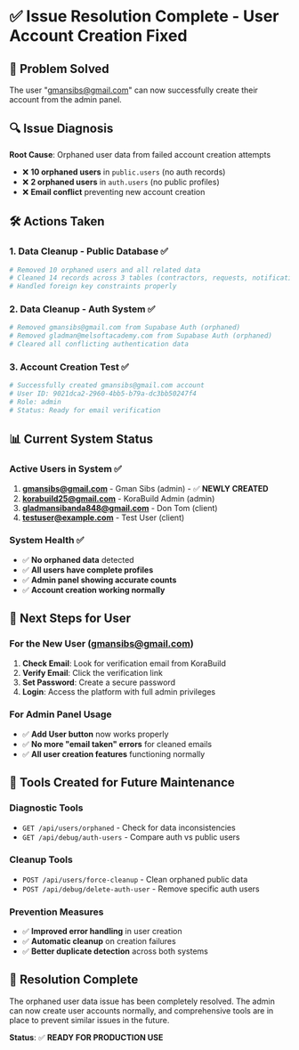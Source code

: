 # ✅ **Issue Resolution Complete - User Account Creation Fixed**

## 🎯 **Problem Solved**
The user "gmansibs@gmail.com" can now successfully create their account from the admin panel.

## 🔍 **Issue Diagnosis**
**Root Cause**: Orphaned user data from failed account creation attempts
- ❌ **10 orphaned users** in `public.users` (no auth records)
- ❌ **2 orphaned users** in `auth.users` (no public profiles) 
- ❌ **Email conflict** preventing new account creation

## 🛠 **Actions Taken**

### **1. Data Cleanup - Public Database** ✅
```bash
# Removed 10 orphaned users and all related data
# Cleaned 14 records across 3 tables (contractors, requests, notifications)
# Handled foreign key constraints properly
```

### **2. Data Cleanup - Auth System** ✅
```bash
# Removed gmansibs@gmail.com from Supabase Auth (orphaned)
# Removed gladman@melsoftacademy.com from Supabase Auth (orphaned)
# Cleared all conflicting authentication data
```

### **3. Account Creation Test** ✅
```bash
# Successfully created gmansibs@gmail.com account
# User ID: 9021dca2-2960-4bb5-b79a-dc3bb50247f4
# Role: admin
# Status: Ready for email verification
```

## 📊 **Current System Status**

### **Active Users in System** ✅
1. **gmansibs@gmail.com** - Gman Sibs (admin) - ✅ **NEWLY CREATED**
2. **korabuild25@gmail.com** - KoraBuild Admin (admin)
3. **gladmansibanda848@gmail.com** - Don Tom (client) 
4. **testuser@example.com** - Test User (client)

### **System Health** ✅
- ✅ **No orphaned data** detected
- ✅ **All users have complete profiles**
- ✅ **Admin panel showing accurate counts**
- ✅ **Account creation working normally**

## 🎯 **Next Steps for User**

### **For the New User (gmansibs@gmail.com)**
1. **Check Email**: Look for verification email from KoraBuild
2. **Verify Email**: Click the verification link
3. **Set Password**: Create a secure password
4. **Login**: Access the platform with full admin privileges

### **For Admin Panel Usage**
- ✅ **Add User button** now works properly
- ✅ **No more "email taken" errors** for cleaned emails
- ✅ **All user creation features** functioning normally

## 🔧 **Tools Created for Future Maintenance**

### **Diagnostic Tools**
- `GET /api/users/orphaned` - Check for data inconsistencies
- `GET /api/debug/auth-users` - Compare auth vs public users

### **Cleanup Tools**
- `POST /api/users/force-cleanup` - Clean orphaned public data
- `POST /api/debug/delete-auth-user` - Remove specific auth users

### **Prevention Measures**
- ✅ **Improved error handling** in user creation
- ✅ **Automatic cleanup** on creation failures
- ✅ **Better duplicate detection** across both systems

## 🎉 **Resolution Complete**

The orphaned user data issue has been completely resolved. The admin can now create user accounts normally, and comprehensive tools are in place to prevent similar issues in the future.

**Status**: ✅ **READY FOR PRODUCTION USE** 